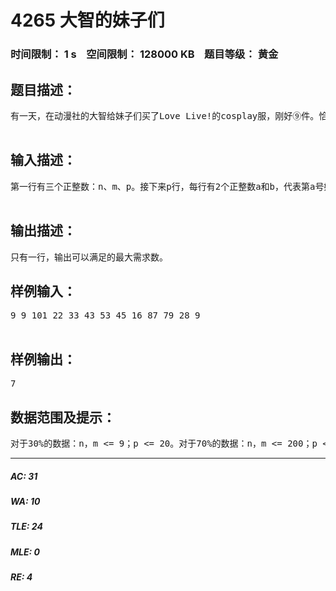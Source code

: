 # 4265 大智的妹子们   
### 时间限制： 1 s&nbsp;&nbsp;&nbsp;&nbsp;空间限制： 128000 KB&nbsp;&nbsp;&nbsp;&nbsp;题目等级： 黄金  
## 题目描述：  

<pre>
有一天，在动漫社的大智给妹子们买了Love Live!的cosplay服，刚好⑨件。恰好有⑨个闻讯而来的妹子们，她们都拿到了自己想要的衣服。然后她们拍了各种照片，发到了朋友圈里，于是越来越多的妹子知道了这件事，都来请求大智买cosplay服。于是大智又买了m种cosplay服（每种只有一件），吸引来了n个妹子，但是这些妹子喜欢的衣服不同，有人喜欢南小鸟的，又有人喜欢矢泽妮可的，还有的妹子喜欢多个角色。大智把妹子们的需求记录了下来，发现总共有p对。但是妹子太多，大智很乱，于是有些妹子的需求没有记，有些妹子的需求又记重复了。大智想尽可能的满足妹子的需求来当一个好人，于是他来求你。  

</pre>
  
  
## 输入描述：  

<pre>
第一行有三个正整数：n、m、p。接下来p行，每行有2个正整数a和b，代表第a号妹子想要b号cosplay服。  

</pre>
  
  
## 输出描述：  

<pre>
只有一行，输出可以满足的最大需求数。
</pre>
  
  
## 样例输入：  

<pre>
9 9 101 22 33 43 53 45 16 87 79 28 9  

</pre>
  
  
## 样例输出：  

<pre>
7
</pre>
  
  
## 数据范围及提示：  

<pre>
对于30%的数据：n，m <= 9；p <= 20。对于70%的数据：n，m <= 200；p <= 400。对于90%的数据：n，m <= 1000；p <= 2000。对于100%的数据：n，m <= 5000；p <= 10000。
</pre>
  
  
***  

##### AC: 31  
##### WA: 10  
##### TLE: 24  
##### MLE: 0  
##### RE: 4  
